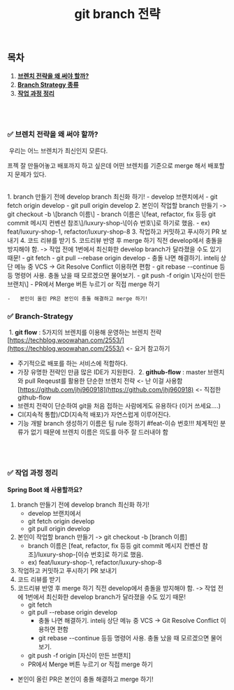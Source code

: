<div align="center">
  <br />
  <h1>git branch 전략</h1>
  <br />
</div>

##  목차

1. [**브렌치 전략을 왜 써야 할까?**](#1)
2. [**Branch Strategy 종류**](#2)
3. [**작업 과정 정리**](#3)


<br />

<br />

<div id="1"></div>

### **✅ 브렌치 전략을 왜 써야 할까?**
​
우리는 어느 브렌치가 최신인지 모른다.

프젝 잘 만들어놓고 배포까지 하고 싶은데 어떤 브렌치를 기준으로 merge 해서 배포할지 문제가 있다.
<br />

<br />
1.  branch 만들기 전에 develop branch 최신화 하기!
    -   develop 브랜치에서
    -   git fetch origin develop
    -   git pull origin develop
2.  본인이 작업할 branch 만들기 -> git checkout -b \[branch 이름\]
    -   branch 이름은 \[feat, refactor, fix 등등 git commit 메시지 컨벤션 참조\]/luxury-shop-\[이슈 번호\]로 하기로 했음.
    -   ex) feat/luxury-shop-1, refactor/luxury-shop-8
3.  작업하고 커밋하고 푸시하기 PR 보내기
4.  코드 리뷰를 받기
5.  코드리뷰 반영 후 merge 하기 직전 develop에서 충돌을 방지해야 함. -> 작업 전에 1번에서 최신화한 develop branch가 달라졌을 수도 있기 때문!
    -   git fetch
    -   git pull --rebase origin develop
    -   충돌 나면 해결하기. intelij 상단 메뉴 중 VCS -> Git Resolve Conflict 이용하면 편함
    -   git rebase --continue 등등 명령어 사용. 충돌 났을 때 모르겠으면 물어보기.
    -   git push -f origin \[자신이 만든 브랜치\]
    -   PR에서 Merge 버튼 누르기 or 직접 merge 하기

    -   본인이 올린 PR은 본인이 충돌 해결하고 merge 하기!


<div id="2"> </div>

### **✅ Branch-Strategy**
​
1\. **git flow** : 5가지의 브렌치를 이용해 운영하는 브렌치 전략
​
[https://techblog.woowahan.com/2553/](https://techblog.woowahan.com/2553/) <- 요거 참고하기 
​
-   주기적으로 배포를 하는 서비스에 적합하다.
-   가장 유명한 전략인 만큼 많은 IDE가 지원한다.
​
2\. **github-flow** : master 브렌치와 pull Reqeust를 활용한 단순한 브렌치 전략 <- 난 이걸 사용함
​
[https://github.com/jhj960918](https://github.com/jhj960918) <- 직접한 github-flow
​
-   브렌치 전략이 단순하여 git을 처음 접하는 사람에게도 유용하다 (이거 쓰세요....)
-   CI(지속적 통합)/CD(지속적 배포)가 자연스럽게 이루어진다. 
​
-   기능 개발 branch 생성하기 이름은 팀 rule 정하기 #feat-이슈 번호!!! 체계적인 분류가 없기 때문에 브렌치 이름은 의도를 아주 잘 드러내야 함
​


<br />


<br />

<div id="3"></div>

### **✅ 작업 과정 정리**

**Spring Boot 왜 사용할까요?**

1.  branch 만들기 전에 develop branch 최신화 하기!
    -   develop 브랜치에서
    -   git fetch origin develop
    -   git pull origin develop
2.  본인이 작업할 branch 만들기 -> git checkout -b \[branch 이름\]
    -   branch 이름은 \[feat, refactor, fix 등등 git commit 메시지 컨벤션 참조\]/luxury-shop-\[이슈 번호\]로 하기로 했음.
    -   ex) feat/luxury-shop-1, refactor/luxury-shop-8
3.  작업하고 커밋하고 푸시하기 PR 보내기
4.  코드 리뷰를 받기
5.  코드리뷰 반영 후 merge 하기 직전 develop에서 충돌을 방지해야 함. -> 작업 전에 1번에서 최신화한 develop branch가 달라졌을 수도 있기 때문!
    -   git fetch
    -   git pull --rebase origin develop
        -   충돌 나면 해결하기. intelij 상단 메뉴 중 VCS -> Git Resolve Conflict 이용하면 편함
        -   git rebase --continue 등등 명령어 사용. 충돌 났을 때 모르겠으면 물어보기.
    -   git push -f origin \[자신이 만든 브랜치\]
    -   PR에서 Merge 버튼 누르기 or 직접 merge 하기

-   본인이 올린 PR은 본인이 충돌 해결하고 merge 하기!
